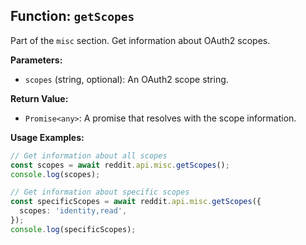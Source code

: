 ## Function: `getScopes`

Part of the `misc` section. Get information about OAuth2 scopes.

**Parameters:**

- `scopes` (string, optional): An OAuth2 scope string.

**Return Value:**

- `Promise<any>`: A promise that resolves with the scope information.

**Usage Examples:**

```typescript
// Get information about all scopes
const scopes = await reddit.api.misc.getScopes();
console.log(scopes);
```

```typescript
// Get information about specific scopes
const specificScopes = await reddit.api.misc.getScopes({
  scopes: 'identity,read',
});
console.log(specificScopes);
```
